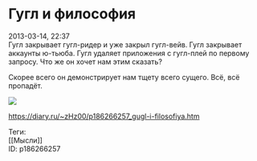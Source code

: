 Гугл и философия
=================

   
 2013-03-14, 22:37   
  Гугл закрывает гугл-ридер и уже закрыл гугл-вейв. Гугл закрывает аккаунты ю-тьюба. Гугл удаляет приложения с гугл-плей по первому запросу. Что же он хочет нам этим сказать?   
   
 Скорее всего он демонстрирует нам тщету всего сущего. Всё, всё пропадёт.   
   
  ![](http://s59.radikal.ru/i166/1303/e1/dbd0de00846e.jpg)    
    
 <https://diary.ru/~zHz00/p186266257_gugl-i-filosofiya.htm>   
   
 Теги:   
 [[Мысли]]   
 ID: p186266257